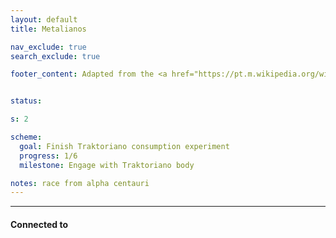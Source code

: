 ```yaml
---
layout: default
title: Metalianos

nav_exclude: true
search_exclude: true

footer_content: Adapted from the <a href="https://pt.m.wikipedia.org/wiki/Espada_da_Gal%C3%A1xia">Espada da Galáxia</a> romance, for private use only.


status:

s: 2

scheme:
  goal: Finish Traktoriano consumption experiment
  progress: 1/6
  milestone: Engage with Traktoriano body

notes: race from alpha centauri
---
```



---
#### Connected to

<!-- QueryToSerialize: LIST without ID "["+ title + "](https://terra-campaigns.github.io/"+ regexreplace(file.path, ".md", "") + ")" + ", from " + regexreplace(file.folder, "hostile/", "") FROM ([[]]) OR outgoing([[]]) SORT file.folder DESC -->
